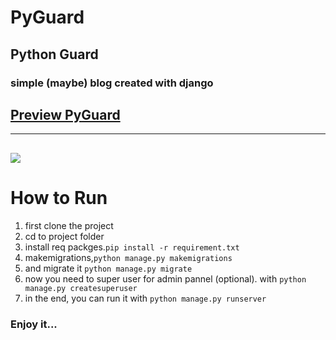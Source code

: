 # PyGuard
## Python Guard
### simple (maybe) blog created with django
## [Preview PyGuard](https://pyguard.iran.liara.run)
---

![](https://github.com/OmarFatahiDev/PyGuard/blob/master/FireShot%20Capture%20006%20-%20%D9%BE%D8%A7%DB%8C%DA%AF%D8%A7%D8%B1%D8%AF%20-%20%D9%85%D8%B1%D8%AC%D8%B9%20%D8%AA%D8%AE%D8%B5%D8%B5%DB%8C%20%D9%BE%D8%A7%DB%8C%D8%AA%D9%88%D9%86%20-%20pyguard.iran.liara.run.png)
---

# How to Run
1. first clone the project
2. cd to project folder
3. install req packges.```pip install -r requirement.txt```
4. makemigrations,```python manage.py makemigrations```
5. and migrate it ```python manage.py migrate```
6. now you need to super user for admin pannel (optional). with ```python manage.py createsuperuser```
7. in the end, you can run it with ```python manage.py runserver```
### Enjoy it...
